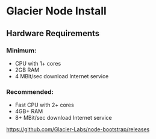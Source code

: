 # Glacier Node Install

## Hardware Requirements

### Minimum:
  - CPU with 1+ cores
  - 2GB RAM
  - 4 MBit/sec download Internet service

### Recommended:
  - Fast CPU with 2+ cores
  - 4GB+ RAM
  - 8+ MBit/sec download Internet service

https://github.com/Glacier-Labs/node-bootstrap/releases
